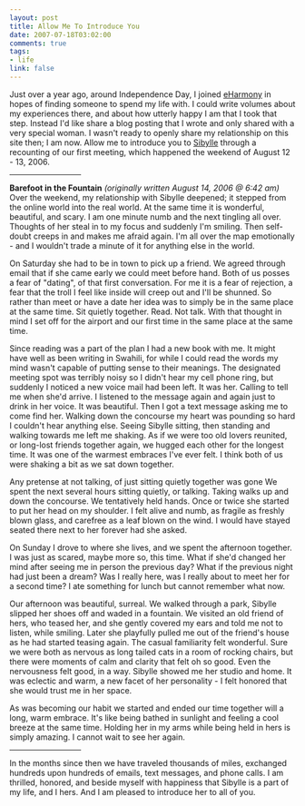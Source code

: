 ```yaml
--- 
layout: post
title: Allow Me To Introduce You
date: 2007-07-18T03:02:00
comments: true
tags:
- life
link: false
---
```

Just over a year ago, around Independence Day, I joined <a href="http://eHarmony.com" title="eHarmony">eHarmony</a> in hopes of finding someone to spend my life with.  I could write volumes about my experiences there, and about how utterly happy I am that I took that step.  Instead I'd like share a blog posting that I wrote and only shared with a very special woman.  I wasn't ready to openly share my relationship on this site then; I am now.  Allow me to introduce you to <a href="#" title="say 'sea-BILL-uh'">Sibylle</a> through a recounting of our first meeting, which happened the weekend of August 12 - 13, 2006.

<hr width=25%">

<strong>Barefoot in the Fountain</strong>
_(originally written August 14, 2006 @ 6:42 am)_
Over the weekend, my relationship with Sibylle deepened; it stepped from the online world into the real world. At the same time it is wonderful, beautiful, and scary. I am one minute numb and the next tingling all over. Thoughts of her steal in to my focus and suddenly I'm smiling. Then self-doubt creeps in and makes me afraid again. I'm all over the map emotionally - and I wouldn't trade a minute of it for anything else in the world.

On Saturday she had to be in town to pick up a friend. We agreed through email that if she came early we could meet before hand. Both of us posses a fear of "dating", of that first conversation. For me it is a fear of rejection, a fear that the troll I feel like inside will creep out and I'll be shunned. So rather than meet or have a date her idea was to simply be in the same place at the same time. Sit quietly together. Read. Not talk. With that thought in mind I set off for the airport and our first time in the same place at the same time.

Since reading was a part of the plan I had a new book with me. It might have well as been writing in Swahili, for while I could read the words my mind wasn't capable of putting sense to their meanings. The designated meeting spot was terribly noisy so I didn't hear my cell phone ring, but suddenly I noticed a new voice mail had been left. It was her. Calling to tell me when she'd arrive. I listened to the message again and again just to drink in her voice. It was beautiful. Then I got a text message asking me to come find her. Walking down the concourse my heart was pounding so hard I couldn't hear anything else. Seeing Sibylle sitting, then standing and walking towards me left me shaking. As if we were too old lovers reunited, or long-lost friends together again, we hugged each other for the longest time. It was one of the warmest embraces I've ever felt. I think both of us were shaking a bit as we sat down together.

Any pretense at not talking, of just sitting quietly together was gone We spent the next several hours sitting quietly, or talking. Taking walks up and down the concourse. We tentatively held hands. Once or twice she started to put her head on my shoulder. I felt alive and numb, as fragile as freshly blown glass, and carefree as a leaf blown on the wind. I would have stayed seated there next to her forever had she asked.

On Sunday I drove to where she lives, and we spent the afternoon together. I was just as scared, maybe more so, this time. What if she'd changed her mind after seeing me in person the previous day? What if the previous night had just been a dream? Was I really here, was I really about to meet her for a second time? I ate something for lunch but cannot remember what now.

Our afternoon was beautiful, surreal. We walked through a park, Sibylle slipped her shoes off and waded in a fountain. We visited an old friend of hers, who teased her, and she gently covered my ears and told me not to listen, while smiling. Later she playfully pulled me out of the friend's house as he had started teasing again. The casual familiarity felt wonderful. Sure we were both as nervous as long tailed cats in a room of rocking chairs, but there were moments of calm and clarity that felt oh so good. Even the nervousness felt good, in a way. Sibylle showed me her studio and home. It was eclectic and warm, a new facet of her personality - I felt honored that she would trust me in her space.

As was becoming our habit we started and ended our time together will a long, warm embrace. It's like being bathed in sunlight and feeling a cool breeze at the same time. Holding her in my arms while being held in hers is simply amazing. I cannot wait to see her again.

<hr width="25%">

In the months since then we have traveled thousands of miles, exchanged hundreds upon hundreds of emails, text messages, and phone calls.  I am thrilled, honored, and beside myself with happiness that Sibylle is a part of my life, and I hers.  And I am pleased to introduce her to all of you.
